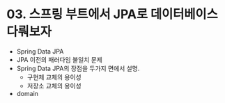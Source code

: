 # 03. 스프링 부트에서 JPA로 데이터베이스 다뤄보자
- Spring Data JPA
- JPA 이전의 패러다임 불일치 문제
- Spring Data JPA의 장점을 두가지 면에서 설명.
  - 구현체 교체의 용이성
  - 저장소 교체의 용이성
- domain
